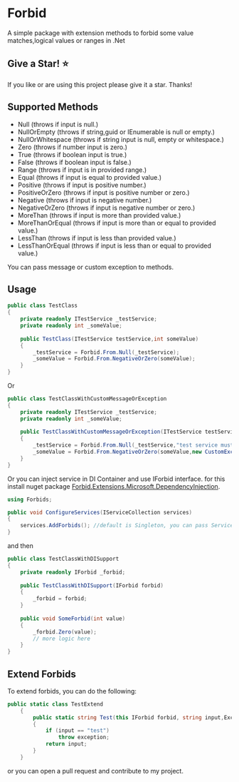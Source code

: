 # Forbid
A simple package with extension methods to forbid some value matches,logical values or ranges in .Net

## Give a Star! :star:
If you like or are using this project please give it a star. Thanks!

## Supported Methods
* Null (throws if input is null.)
* NullOrEmpty (throws if string,guid or IEnumerable<T> is null or empty.)
* NullOrWhitespace (throws if string input is null, empty or whitespace.)
* Zero (throws if number input is zero.)
* True (throws if boolean input is true.)
* False (throws if boolean input is false.)
* Range (throws if input is in provided range.)
* Equal (throws if input is equal to provided value.)
* Positive (throws if input is positive number.)
* PositiveOrZero (throws if input is positive number or zero.)
* Negative (throws if input is negative number.)
* NegativeOrZero (throws if input is negative number or zero.)
* MoreThan (throws if input is more than provided value.)
* MoreThanOrEqual (throws if input is more than or equal to provided value.)
* LessThan (throws if input is less than provided value.)
* LessThanOrEqual (throws if input is less than or equal to provided value.)

You can pass message or custom exception to methods. 

## Usage

```c#
public class TestClass
{
    private readonly ITestService _testService;
    private readonly int _someValue;
        
    public TestClass(ITestService testService,int someValue)
    {
        _testService = Forbid.From.Null(_testService);
        _someValue = Forbid.From.NegativeOrZero(someValue);
    }
}
```
Or
```c#
public class TestClassWithCustomMessageOrException
{
    private readonly ITestService _testService;
    private readonly int _someValue;
        
    public TestClassWithCustomMessageOrException(ITestService testService,int someValue)
    {
        _testService = Forbid.From.Null(_testService,"test service must not be null.");
        _someValue = Forbid.From.NegativeOrZero(someValue,new CustomException());
    }
}
```
Or you can inject service in DI Container and use IForbid interface.
for this install nuget package [Forbid.Extensions.Microsoft.DependencyInjection](https://www.nuget.org/packages/Forbid.Extensions.Microsoft.DependencyInjection/).
```c#
using Forbids;

public void ConfigureServices(IServiceCollection services)
{
    services.AddForbids(); //default is Singleton, you can pass ServiceLifetime
}
```
and then
```c#
public class TestClassWithDISupport
{
    private readonly IForbid _forbid;
    
    public TestClassWithDISupport(IForbid forbid)
    {
        _forbid = forbid;
    }
    
    public void SomeForbid(int value)
    {
        _forbid.Zero(value);
        // more logic here
    }
}
```

## Extend Forbids
To extend forbids, you can do the following:
```c#
public static class TestExtend
    {
        public static string Test(this IForbid forbid, string input,Exception exception)
        {
            if (input == "test")
                throw exception;
            return input;
        }
    }
```
or you can open a pull request and contribute to my project.